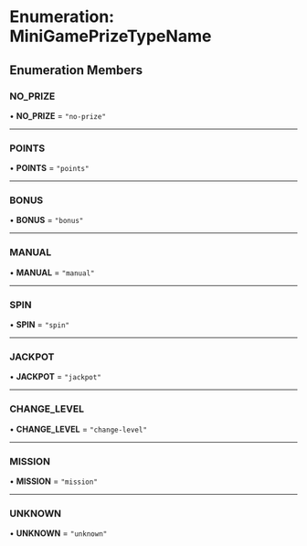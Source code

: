 # Enumeration: MiniGamePrizeTypeName

## Enumeration Members

### NO\_PRIZE

• **NO\_PRIZE** = ``"no-prize"``

___

### POINTS

• **POINTS** = ``"points"``

___

### BONUS

• **BONUS** = ``"bonus"``

___

### MANUAL

• **MANUAL** = ``"manual"``

___

### SPIN

• **SPIN** = ``"spin"``

___

### JACKPOT

• **JACKPOT** = ``"jackpot"``

___

### CHANGE\_LEVEL

• **CHANGE\_LEVEL** = ``"change-level"``

___

### MISSION

• **MISSION** = ``"mission"``

___

### UNKNOWN

• **UNKNOWN** = ``"unknown"``
